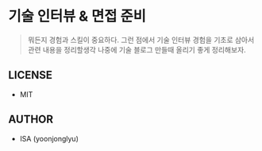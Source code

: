 # 기술 인터뷰 & 면접 준비
> 뭐든지 경험과 스킬이 중요하다. 그런 점에서 기술 인터뷰 경험을 기초로 삼아서 관련 내용을 정리할생각
> 나중에 기술 블로그 만들때 올리기 좋게 정리해보자.

## LICENSE
- MIT

## AUTHOR
- ISA (yoonjonglyu)